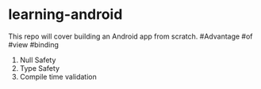 # learning-android
This repo will cover building an Android app from scratch.
#Advantage #of #view #binding
1. Null Safety
2. Type Safety
3. Compile time validation
